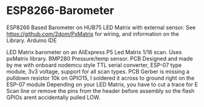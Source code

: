 # ESP8266-Barometer
ESP8266 Based Barometer on HUB75 LED Matrix with external sensor.  See https://github.com/2dom/PxMatrix for wiring, and information on the Library.
Arduino IDE

LED Matrix barometer on an AliExpress P5 Led Matrix 1/16 scan. Uses pxMatrix library.  BMP280 Pressure/temp sensor.
PCB Designed and made by me with onboard nodemcu style TTL serial converter, ESP-07 type module, 3v3 voltage, support for all scan types.
PCB Gerber is missing a pulldown resistor 10k on GPIO15, I soldered it across to ground right on the ESP-07 module
Depending on your LED Matrix, you have to cut a trace for E Scan line or remove the pins from the header before assembly so the flash GPIOs arent accidentally pulled LOW. 
